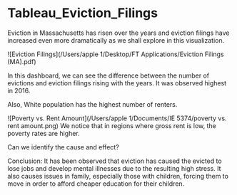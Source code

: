 # Tableau_Eviction_Filings

Eviction in Massachusetts has risen over the years and eviction filings have increased even more dramatically as we shall explore in this visualization. 

 ![Eviction Filings](/Users/apple 1/Desktop/FT Applications/Eviction Filings (MA).pdf)

In this dashboard, we can see the difference between the number of evictions and eviction filings rising with the years.
It was observed highest in 2016. 

Also, White population has the highest number of renters. 

![Poverty vs. Rent Amount](/Users/apple 1/Documents/IE 5374/poverty vs. rent amount.png)
We notice that in regions where gross rent is low, the poverty rates are higher. 

Can we identify the cause and effect? 

Conclusion: It has been observed that eviction has caused the evicted to lose jobs and develop mental illnesses due to the resulting high stress. It also causes issues in family, especially those with children, forcing them to move in order to afford cheaper education for their children.

